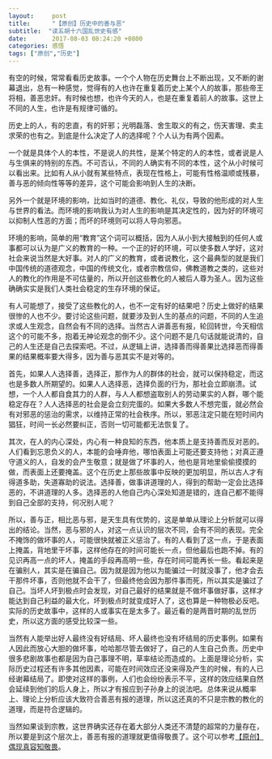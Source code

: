 ```yaml
---
layout:     post
title:      "【原创】历史中的善与恶"
subtitle:  "读五胡十六国乱世史有感"
date:       2017-08-03 08:24:20 +0800
categories: 感悟
tags: ["原创","历史"]
---
```

有空的时候，常常看看历史故事。一个个人物在历史舞台上不断出现，又不断的谢幕退出，总有一种感觉，觉得有的人也许在重复着历史上某个人的故事，那些帝王将相，善恶忠奸。有时候也想，也许今天的人，也是在重复着前人的故事。这世上不同的人生，也许是有规律可循的。

历史上的人，有的忠直，有的奸邪；光明磊落、舍生取义的有之，伤天害理、卖主求荣的也有之。到底是什么决定了人的选择呢？个人认为有两个因素。

一个就是具体个人的本性，不是说人的共性，是某个特定的人的本性，或者说是人与生俱来的特别的东西。不可否认，不同的人确实有不同的本性，这个从小时候可以看出来。比如有人从小就有某些特点，表现在性格上，可能有性格温顺或残暴，善与恶的倾向性等等的差异，这个可能会影响到人生的决断。

另外一个就是环境的影响，比如当时的道德、教化、礼仪，导致的他形成的对人生与世界的看法。而环境的影响我认为对人生的影响是其决定性的，因为好的环境可以抑制人性恶的方面；而坏的环境则可以将人导向邪恶。

环境的影响，简单的用“教育”这个词可以概括，因为人从小到大接触到的任何人或事都可以认为是广义的教育的一种。一个正的好的环境，可以使多数人学好，这对社会来说当然是大好事。对人的广义的教育，或者说教化，这个最典型的就是我们中国传统的道德观念，中国的传统文化，或者宗教信仰，佛教道教之类的，这些对人的教化的作用是不可估量的，所以开创这些教化的人被后人尊为圣人。因为这些确确实实是我们人类社会稳定的生存环境的保证。

有人可能想了，接受了这些教化的人，也不一定有好的结果吧？历史上做好的结果很惨的人也不少。要讨论这些问题，就要涉及到人生的基点的问题，不同的人生追求或人生观念，自然会有不同的选择。当然古人讲善恶有报，轮回转世，今天相信这个的可能不多，抱着无神论观念的倒不少。这个问题不是几句话就能说清的，自己的人生还是自己去探索吧。不过，从逻辑上讲，选择善而得善果比选择恶而得善果的结果概率要大得多，因为善与恶其实不是对等的。

首先，如果人人选择善，选择正，那作为人的群体的社会，就可以保持稳定，而这也是多数人所期望的。如果人人选择恶，选择负面的行为，那社会立即崩溃。试想，一个人人都自食其力的人群，与人人都想盗取别人的劳动果实的人群，哪个能稳定存在？人人选择恶的社会是会立刻完蛋的。如果大多数人不想完蛋，就必然会有对邪恶的惩治的需求，以维持正常的社会秩序。所以，邪恶注定只能在短时间内猖狂，时间一长必然要纠正，否则一切可能都无法恢复了。

其次，在人的内心深处，内心有一种良知的东西，他本质上是支持善而反对恶的。人们看到忘恩负义的人，本能的会唾弃他，哪怕表面上可能还要支持他；对真正遵守道义的人，自发的会产生敬意；就是做了坏事的人，他也是背地里偷偷摸摸的做，而表面上还要掩盖。这个在历史上那些故事中反映的更加明显，所以古人才有得道多助，失道寡助的说法。选择善，做事讲道理的人，得到的帮助一定会比选择恶的，不讲道理的人多。选择恶的人他自己内心深处知道是错的，连自己都不能得到自己全部的支持，何况别人呢？

所以，善与正，相比恶与邪，是天生具有优势的，这是单单从理论上分析就可以得出的结论。当然，恶与邪的人，对这一点认识的层次不同，会有不同的表现。完全不掩饰的做坏事的人，可能很快就被正义惩治了。有的人看到了这一点，于是表面上掩盖，背地里干坏事，这样他存在的时间可能长一点，但他最后也跑不掉。有的见识再高一点的坏人，掩盖的手段再高明一些，存在时间可能再长一些。看起来是在骗别人，其实是在骗自己。因为就是因为他以为能骗过一时就没事了，他才会去干那件坏事，否则他就不会干了，但最终他会因为那件事而死，所以其实是骗过了自己。当坏人坏到极点时会发现，对自己最好的结果就是不做坏事做好事，这样才能达到自己利益的最大化，坏到极点时就变成好人了，这也算是一种物极必反吧。实际的历史故事中，这样的人或事实在是太多了。最近看的是两晋时期的乱世历史，所以这方面的感受比较深一些。

当然有人能举出好人最终没有好结局、坏人最终也没有坏结局的历史事例。如果有人因此而放心大胆的做坏事，哈哈那尽管去做好了，自己的人生自己负责。历史中很多悲剧故事也都是因为自己事理不明，草率结论而造成的。上面是理论分析，实际历史过程还有许多其他因素，可能在时间效应还没来得及产生的时候，有的人已经谢幕结局了。即使对这样的事例，人们也会纷纷表示不平，这样的效应结果自然会延续到他们的后人身上，所以才有报应到子孙身上的说法吧。总体来说从概率上、理论上分析应该大致符合善恶有报的道理，所以这还真的不只是宗教的教化的道理，而是符合逻辑的。

当然如果谈到宗教，这世界确实还存在着大部分人类还不清楚的超常的力量存在，所以要是到这个层次上，善恶有报的道理就更值得敬畏了。这个可以参考<a href="{% post_url thinking/2017-07-29-Supernormal_and_myth %}">【原创】偶现真容知敬畏</a>。
